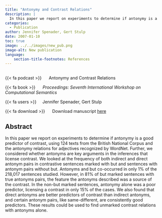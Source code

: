 ```yaml
---
title: "Antonymy and Contrast Relations"
description: |
  In this paper we report on experiments to determine if antonymy is a good predictor of contrast, using 124 texts from the British National Corpus and the antonymy relations for adjectives recognized by WordNet. Further, we considered whether antonyms are key arguments in the inferences that license contrast. We looked at the frequency of both indirect and direct antonym pairs in contrastive sentences marked with but and sentences with antonym pairs without but. Antonyms and but co-occurred in only 1% of the 218,017 sentences studied. However, in 81% of but marked sentences with true antonyms pairs, the feature the antonyms described was a source of the contrast. In the non-but marked sentences, antonymy alone was a poor predictor, licensing a contrast in only 15% of the cases. We also found that direct antonyms are better predictors of contrast than indirect antonyms, and certain antonym pairs, like same-different, are consistently good predictors. These results could be used to find unmarked contrast relations with antonyms alone. 
categories:
  - Publication
author: Jennifer Spenader, Gert Stulp
date: 2007-01-10
toc: true
image: ../../images/new_pub.png
image-alt: New publication
language: 
    section-title-footnotes: References
---
```



<br>
{{< fa podcast >}} &nbsp;&nbsp;&nbsp;&nbsp; Antonymy and Contrast Relations

{{< fa book >}} &nbsp;&nbsp;&nbsp;&nbsp; *Proceedings: Seventh International Workshop on Computational Semantics*

{{< fa users >}} &nbsp;&nbsp;&nbsp; Jennifer Spenader, Gert Stulp


{{< fa download >}} &nbsp;&nbsp;&nbsp;&nbsp; Download manuscript [here](../../pdf/2007_Spenader&Stulp_Comp_Sem_Antonymy.pdf)

## Abstract

In this paper we report on experiments to determine if antonymy is a good predictor of contrast, using 124 texts from the British National Corpus and the antonymy relations for adjectives recognized by WordNet. Further, we considered whether antonyms are key arguments in the inferences that license contrast. We looked at the frequency of both indirect and direct antonym pairs in contrastive sentences marked with but and sentences with antonym pairs without but. Antonyms and but co-occurred in only 1% of the 218,017 sentences studied. However, in 81% of but marked sentences with true antonyms pairs, the feature the antonyms described was a source of the contrast. In the non-but marked sentences, antonymy alone was a poor predictor, licensing a contrast in only 15% of the cases. We also found that direct antonyms are better predictors of contrast than indirect antonyms, and certain antonym pairs, like same-different, are consistently good predictors. These results could be used to find unmarked contrast relations with antonyms alone.

